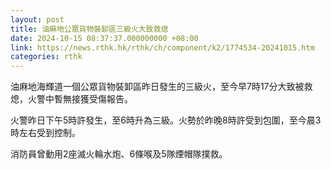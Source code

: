 ```yaml
---
layout: post
title: 油麻地公眾貨物裝卸區三級火大致救熄
date: 2024-10-15 08:37:37.000000000 +08:00
link: https://news.rthk.hk/rthk/ch/component/k2/1774534-20241015.htm
categories: rthk
---
```


油麻地海輝道一個公眾貨物裝卸區昨日發生的三級火，至今早7時17分大致被救熄，火警中暫無接獲受傷報告。

火警昨日下午5時許發生，至6時升為三級。火勢於昨晚8時許受到包圍，至今晨3時左右受到控制。

消防員曾動用2座滅火輪水炮、6條喉及5隊煙帽隊撲救。
